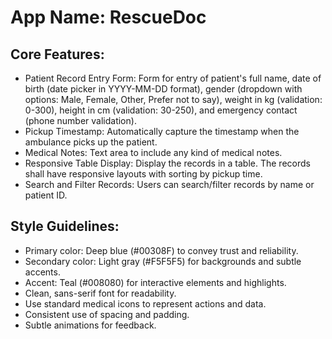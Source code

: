 # **App Name**: RescueDoc

## Core Features:

- Patient Record Entry Form: Form for entry of patient's full name, date of birth (date picker in YYYY-MM-DD format), gender (dropdown with options: Male, Female, Other, Prefer not to say), weight in kg (validation: 0-300), height in cm (validation: 30-250), and emergency contact (phone number validation).
- Pickup Timestamp: Automatically capture the timestamp when the ambulance picks up the patient.
- Medical Notes: Text area to include any kind of medical notes.
- Responsive Table Display: Display the records in a table. The records shall have responsive layouts with sorting by pickup time.
- Search and Filter Records: Users can search/filter records by name or patient ID.

## Style Guidelines:

- Primary color: Deep blue (#00308F) to convey trust and reliability.
- Secondary color: Light gray (#F5F5F5) for backgrounds and subtle accents.
- Accent: Teal (#008080) for interactive elements and highlights.
- Clean, sans-serif font for readability.
- Use standard medical icons to represent actions and data.
- Consistent use of spacing and padding.
- Subtle animations for feedback.